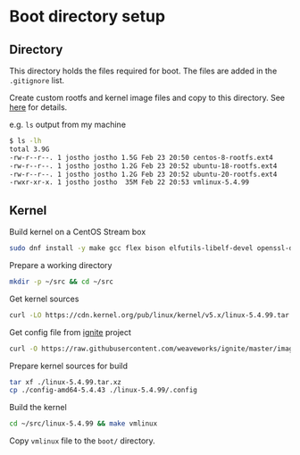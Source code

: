 # Boot directory setup

## Directory

This directory holds the files required for boot. The files are added in the `.gitignore` list.

Create custom rootfs and kernel image files and copy to this directory.
See [here](https://github.com/firecracker-microvm/firecracker/blob/master/docs/rootfs-and-kernel-setup.md) for details.

e.g. `ls` output from my machine

```bash
$ ls -lh
total 3.9G
-rw-r--r--. 1 jostho jostho 1.5G Feb 23 20:50 centos-8-rootfs.ext4
-rw-r--r--. 1 jostho jostho 1.2G Feb 23 20:52 ubuntu-18-rootfs.ext4
-rw-r--r--. 1 jostho jostho 1.2G Feb 23 20:52 ubuntu-20-rootfs.ext4
-rwxr-xr-x. 1 jostho jostho  35M Feb 22 20:53 vmlinux-5.4.99
```

## Kernel

Build kernel on a CentOS Stream box

```bash
sudo dnf install -y make gcc flex bison elfutils-libelf-devel openssl-devel perl
```

Prepare a working directory

```bash
mkdir -p ~/src && cd ~/src
```

Get kernel sources

```bash
curl -LO https://cdn.kernel.org/pub/linux/kernel/v5.x/linux-5.4.99.tar.xz
```

Get config file from [ignite](https://github.com/weaveworks/ignite) project

```bash
curl -O https://raw.githubusercontent.com/weaveworks/ignite/master/images/kernel/versioned/config-amd64-5.4.43
```

Prepare kernel sources for build

```bash
tar xf ./linux-5.4.99.tar.xz
cp ./config-amd64-5.4.43 ./linux-5.4.99/.config
```

Build the kernel

```bash
cd ~/src/linux-5.4.99 && make vmlinux
```

Copy `vmlinux` file to the `boot/` directory.
